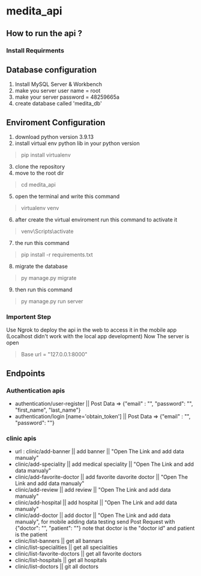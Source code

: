 # medita_api

## How to run the api ?
### Install Requirments

## Database configuration 
1. Install MySQL Server & Workbench
2. make you server user name = root
3. make your server password = 48259665a
4. create database called 'medita_db'


## Enviroment Configuration
1. download python version 3.9.13
2. install virtual env python lib in your python version
> pip install virtualenv
3. clone the repository
4. move to the root dir
> cd medita_api
5. open the terminal and write this command
> virtualenv venv
6. after create the virtual enviroment run this command to activate it
> venv\Scripts\activate
7. the run this command
> pip install -r requirements.txt
8. migrate the database
> py manage.py migrate
9. then run this command 
> py manage.py run server

### Importent Step
Use Ngrok to deploy the api in the web to access it in the mobile app (Localhost didn't work with the local app development)
Now The server is open



> Base url = "127.0.0.1:8000"

## Endpoints

### Authentication apis
- authentication/user-register || Post Data => {"email" : "", "password": "", "first_name", "last_name"}
- authentication/login [name='obtain_token'] || Post Data => {"email" : "", "password": ""}


### clinic apis
- url : clinic/add-banner || add banner ||  "Open The Link and add data manualy"
- clinic/add-speciality || add medical speciality || "Open The Link and add data manualy"
- clinic/add-favorite-doctor || add favorite davorite doctor || "Open The Link and add data manualy" 
- clinic/add-review || add review || "Open The Link and add data manualy"
- clinic/add-hospital || add hospital || "Open The Link and add data manualy"
- clinic/add-doctor || add doctor || "Open The Link and add data manualy", for mobile adding data testing send Post Request with {"doctor": "", "patient": ""} note that doctor is the "doctor id" and patient is the patient
- clinic/list-banners || get all bannars 
- clinic/list-specialities || get all specialities
- clinic/list-favorite-doctors || get all favorite doctors
- clinic/list-hospitals || get all hospitals
- clinic/list-doctors || git all doctors

